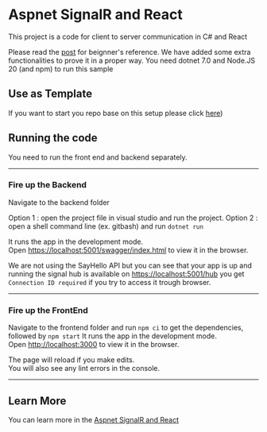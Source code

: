 # Aspnet SignalR and React

This project is a code for client to server communication in C# and React

Please read the [post](https://www.abrahamberg.com/blog/aspnet-signalr-and-react/) for beignner's reference.
We have added some extra functionalities to prove it in a proper way.
You need dotnet 7.0 and Node.JS  20 (and npm) to run this sample

## Use as Template

If you want to start you repo base on this setup please click [here](https://github.com/Rohit5055/SignalR_React_App/generate))

## Running the code

You need to run the front end and backend separately.  

---

### Fire up the Backend

Navigate to the backend folder

Option 1 : open the project file in visual studio and run the project.
Option 2 : open a shell command line (ex. gitbash) and run `dotnet run`

It runs the app in the development mode.\
Open [https://localhost:5001/swagger/index.html](https://localhost:5001/swagger/index.html) to view it in the browser.

We are not using the SayHello API but you can see that your app is up and running the signal hub is available on [https://localhost:5001/hub](https://localhost:5001/hub)
you get `Connection ID required` if you try to access it trough browser.

---

### Fire up the FrontEnd

Navigate to the frontend folder and run `npm ci` to get the dependencies, followed by `npm start`
It runs the app in the development mode.\
Open [http://localhost:3000](http://localhost:3000) to view it in the browser.

The page will reload if you make edits.\
You will also see any lint errors in the console.

---

## Learn More

You can learn more in the  [Aspnet SignalR and React](https://www.abrahamberg.com/blog/aspnet-signalr-and-react/)

